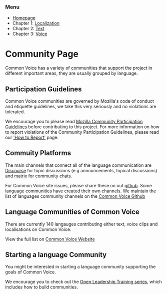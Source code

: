 ### Menu
- [Homepage](https://common-voice.github.io/community-playbook/)
- Chapter 1: [Localization](https://common-voice.github.io/community-playbook/sub_pages/Localization.html)
- Chapter 2: [Text](https://common-voice.github.io/community-playbook/sub_pages/text.html)
- Chapter 3: [Voice](https://common-voice.github.io/community-playbook/sub_pages/voice.html)


# Community Page

Common Voice has a variety of communities that support the project in different important areas, they are usually grouped by language.

## Participation Guidelines

Common Voice communities are governed by Mozilla's code of conduct and etiquette guidelines, we take this very seriously and no violations are tolerated. 

We encourage you to please read [Mozilla Community Participation Guidelines](https://www.mozilla.org/about/governance/policies/participation/) before contributing to this project. For more information on how to report violations of the Community Participation Guidelines, please read our ['How to Report'](https://www.mozilla.org/en-US/about/governance/policies/participation/reporting/) page.

## Commuity Platforms 

The main channels that connect all of the language communication are [Discourse](https://discourse.mozilla.org/c/voice) for topic discussions (e.g announcements, topical discussions) and [matrix](https://chat.mozilla.org/#/room/#common-voice:mozilla.org) for community chats. 

For Common Voice site issues, please share these on out [github](https://github.com/mozilla/common-voice). Some language communities have created their own channels. We maintain the list of languages community channels on the [Common Voice Github](https://github.com/common-voice/common-voice/blob/main/docs/COMMUNITIES.md)

## Language Communities of Common Voice

There are currently 140 langauges contributing either text, voice clips and localisations on Common Voice. 

View the full list on [Common Voice Website](https://commonvoice.mozilla.org/en/languages) 

## Starting a language Community 

You might be interested in starting a language community supporting the goals of Common Voice. 

We encourage you to check out the [Open Leadership Training series](https://mozilla.github.io/open-leadership-training-series/articles/building-communities-of-contributors/), which includes how to build communities.
